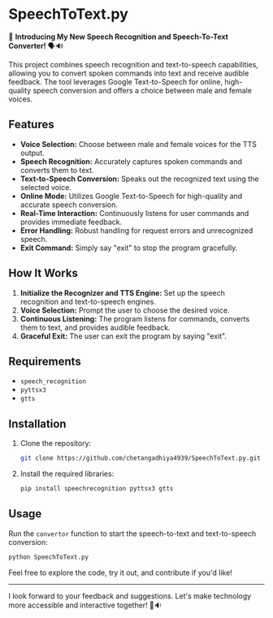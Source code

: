 # SpeechToText.py

🚀 **Introducing My New Speech Recognition and Speech-To-Text Converter!** 🗣️🔊

This project combines speech recognition and text-to-speech capabilities, allowing you to convert spoken commands into text and receive audible feedback. The tool leverages Google Text-to-Speech for online, high-quality speech conversion and offers a choice between male and female voices.

## Features
- **Voice Selection:** Choose between male and female voices for the TTS output.
- **Speech Recognition:** Accurately captures spoken commands and converts them to text.
- **Text-to-Speech Conversion:** Speaks out the recognized text using the selected voice.
- **Online Mode:** Utilizes Google Text-to-Speech for high-quality and accurate speech conversion.
- **Real-Time Interaction:** Continuously listens for user commands and provides immediate feedback.
- **Error Handling:** Robust handling for request errors and unrecognized speech.
- **Exit Command:** Simply say "exit" to stop the program gracefully.

## How It Works
1. **Initialize the Recognizer and TTS Engine:** Set up the speech recognition and text-to-speech engines.
2. **Voice Selection:** Prompt the user to choose the desired voice.
3. **Continuous Listening:** The program listens for commands, converts them to text, and provides audible feedback.
4. **Graceful Exit:** The user can exit the program by saying "exit".

## Requirements
- `speech_recognition`
- `pyttsx3`
- `gtts`

## Installation
1. Clone the repository:
   ```bash
   git clone https://github.com/chetangadhiya4939/SpeechToText.py.git
   ```
2. Install the required libraries:
   ```bash
   pip install speechrecognition pyttsx3 gtts
   ```

## Usage
Run the `convertor` function to start the speech-to-text and text-to-speech conversion:
```python
python SpeechToText.py
```

Feel free to explore the code, try it out, and contribute if you'd like!

---

I look forward to your feedback and suggestions. Let's make technology more accessible and interactive together! 💬🔉

